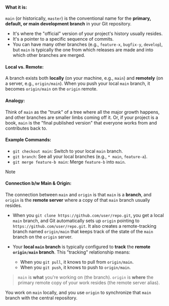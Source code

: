 #### **What it is:** 
`main` (or historically, `master`) is the conventional name for the **primary, default, or main development branch** in your Git repository.

- It's where the "official" version of your project's history usually resides.
- It's a pointer to a specific sequence of commits.
- You can have many other branches (e.g., `feature-x`, `bugfix-y`, `develop`), but `main` is typically the one from which releases are made and into which other branches are merged.
        
#### **Local vs. Remote:** 
A branch exists both **locally** (on your machine, e.g., `main`) and **remotely** (on a server, e.g., `origin/main`). When you push your local `main` branch, it becomes `origin/main` on the `origin` remote.
    
#### **Analogy:** 
Think of `main` as the "trunk" of a tree where all the major growth happens, and other branches are smaller limbs coming off it. Or, if your project is a book, `main` is the "final published version" that everyone works from and contributes back to.
    
#### **Example Commands:**

- `git checkout main`: Switch to your local `main` branch.
- `git branch`: See all your local branches (e.g., `* main`, `feature-a`).
- `git merge feature-b main`: Merge `feature-b` into `main`.

> [!NOTE]
> #### Connection b/w Main & Origin:
> The connection between `main` and `origin` is that `main` is a **branch**, and `origin` is the **remote server** where a copy of that `main` branch usually resides.
> 
> - When you `git clone https://github.com/user/repo.git`, you get a local `main` branch, and Git automatically sets up `origin` pointing to `https://github.com/user/repo.git`. It also creates a remote-tracking branch named `origin/main` that keeps track of the state of the `main` branch on the `origin` server.
> 
> - Your **local `main` branch** is typically configured to **track** the **remote `origin/main` branch**. This "tracking" relationship means:
>     - When you `git pull`, it knows to pull from `origin/main`.
>     - When you `git push`, it knows to push to `origin/main`.
> 
> 
> > `main` is **what** you're working on (the branch).
> > `origin` is **where** the primary remote copy of your work resides (the remote server alias).
> > 
> You work on `main` locally, and you use `origin` to synchronize that `main` branch with the central repository.